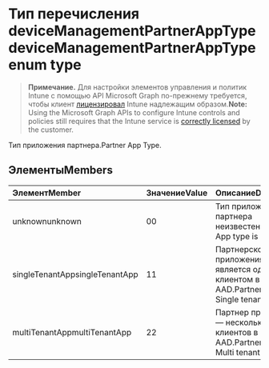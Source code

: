# <a name="devicemanagementpartnerapptype-enum-type"></a><span data-ttu-id="06455-101">Тип перечисления deviceManagementPartnerAppType</span><span class="sxs-lookup"><span data-stu-id="06455-101">deviceManagementPartnerAppType enum type</span></span>

> <span data-ttu-id="06455-102">**Примечание.** Для настройки элементов управления и политик Intune с помощью API Microsoft Graph по-прежнему требуется, чтобы клиент [лицензировал](https://go.microsoft.com/fwlink/?linkid=839381) Intune надлежащим образом.</span><span class="sxs-lookup"><span data-stu-id="06455-102">**Note:** Using the Microsoft Graph APIs to configure Intune controls and policies still requires that the Intune service is [correctly licensed](https://go.microsoft.com/fwlink/?linkid=839381) by the customer.</span></span>

<span data-ttu-id="06455-103">Тип приложения партнера.</span><span class="sxs-lookup"><span data-stu-id="06455-103">Partner App Type.</span></span>
## <a name="members"></a><span data-ttu-id="06455-104">Элементы</span><span class="sxs-lookup"><span data-stu-id="06455-104">Members</span></span>
|<span data-ttu-id="06455-105">Элемент</span><span class="sxs-lookup"><span data-stu-id="06455-105">Member</span></span>|<span data-ttu-id="06455-106">Значение</span><span class="sxs-lookup"><span data-stu-id="06455-106">Value</span></span>|<span data-ttu-id="06455-107">Описание</span><span class="sxs-lookup"><span data-stu-id="06455-107">Description</span></span>|
|:---|:---|:---|
|<span data-ttu-id="06455-108">unknown</span><span class="sxs-lookup"><span data-stu-id="06455-108">unknown</span></span>|<span data-ttu-id="06455-109">0</span><span class="sxs-lookup"><span data-stu-id="06455-109">0</span></span>|<span data-ttu-id="06455-110">Тип приложения партнера неизвестен.</span><span class="sxs-lookup"><span data-stu-id="06455-110">Partner App type is unknown.</span></span>|
|<span data-ttu-id="06455-111">singleTenantApp</span><span class="sxs-lookup"><span data-stu-id="06455-111">singleTenantApp</span></span>|<span data-ttu-id="06455-112">1</span><span class="sxs-lookup"><span data-stu-id="06455-112">1</span></span>|<span data-ttu-id="06455-113">Партнерского приложения является одним клиентом в AAD.</span><span class="sxs-lookup"><span data-stu-id="06455-113">Partner App is Single tenant in AAD.</span></span>|
|<span data-ttu-id="06455-114">multiTenantApp</span><span class="sxs-lookup"><span data-stu-id="06455-114">multiTenantApp</span></span>|<span data-ttu-id="06455-115">2</span><span class="sxs-lookup"><span data-stu-id="06455-115">2</span></span>|<span data-ttu-id="06455-116">Партнер приложения — нескольких клиентов в AAD.</span><span class="sxs-lookup"><span data-stu-id="06455-116">Partner App is Multi tenant in AAD.</span></span>|



